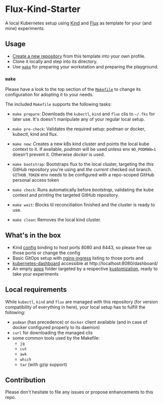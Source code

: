 # Flux-Kind-Starter

A local Kubernetes setup using [Kind](https://kind.sigs.k8s.io/) and [Flux](https://fluxcd.io/) as template for your (and mine) experiments.

## Usage

* [Create a new repository](https://github.com/heubeck/flux-kind-starter/generate) from this template into your own profile.
* Clone it locally and step into its directory.
* Use [`make`](#make) for preparing your workstation and preparing the playground.

### `make`

Please have a look to the top section of the [`Makefile`](Makefile) to change its configuration for adopting it to your needs.

The included `Makefile` supports the following tasks:

* `make prepare`:
  Downloads the `kubectl`, `kind` and `flux` clis to `~/.fks` for later use. It's doesn't manipulate any of your regular local setup.

* `make pre-check`:
  Validates the required setup: podman or docker, kubectl, kind and flux.

* `make new`:
  Creates a new k8s kind cluster and points the local kube context to it.
  If available, _podman_ will be used unless env `NO_PODMAN=1` doesn't prevent it. Otherwise _docker_ is used.

* `make bootstrap`:
  Bootstraps flux to the local cluster, targeting the _this_ GitHub repository you're using and _the current_ checked out branch.
  `GITHUB_TOKEN` env needs to be configured with a repo-scoped GitHub personal access token

* `make check`:
  Runs automatically before _bootstrap_, validating the kube context and printing the targeted GitHub repository.

* `make wait`:
  Blocks til reconciliation finished and the cluster is ready to use.

* `make clean`:
  Removes the local kind cluster.

## What's in the box

* Kind [config](.kind/config.yaml) binding to host ports 8080 and 8443, so please free up those ports or change the config
* Basic GitOps setup with [nginx-ingress](https://github.com/kubernetes/ingress-nginx/tree/main/charts/ingress-nginx) listing to those ports and
* [kubernetes-dashboard](https://github.com/kubernetes/dashboard/tree/master/charts/helm-chart/kubernetes-dashboard) accessible at http://localhost:8080/dashboard/
* An empty [apps](apps) folder targeted by a respective [kustomization](local-cluster/apps.yaml), ready to take your experiments

## Local requirements

While `kubectl`, `kind` and `flux` are managed with this repository (for version compatibility of everything in here), your local setup has to fulfill the following:

* `podman` (has precedence) or `docker` client available (and in case of docker configured properly to its daemon)
* `curl` for downloading the managed clis
* some common tools used by the Makefile:
  * `jq`
  * `cut`
  * `awk`
  * `which`
  * `tar` (with gzip support)

## Contribution

Please don't hesitate to file any issues or propose enhancements to this repo.
